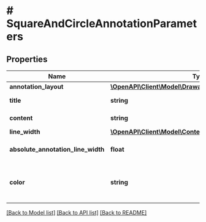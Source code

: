 # # SquareAndCircleAnnotationParameters

## Properties

Name | Type | Description | Notes
------------ | ------------- | ------------- | -------------
**annotation_layout** | [**\OpenAPI\Client\Model\DrawableContentLayoutParameters**](DrawableContentLayoutParameters.md) |  | 
**title** | **string** | Specifies the title of the annotation, if any. | [optional] 
**content** | **string** | Specify the content of the annotation, if any. | [optional] 
**line_width** | [**\OpenAPI\Client\Model\ContentSize**](ContentSize.md) |  | [optional] 
**absolute_annotation_line_width** | **float** | Specifies the absolute thickness of the annotation, in points. | [optional] 
**color** | **string** | Specifies the color of the annotation, using the color name (ie: \&quot;red\&quot;) or its RGBa code (ie: \&quot;rgba(255,0,0,1)\&quot;). | [optional] [default to 'red']

[[Back to Model list]](../../README.md#documentation-for-models) [[Back to API list]](../../README.md#documentation-for-api-endpoints) [[Back to README]](../../README.md)


